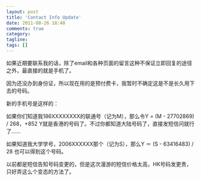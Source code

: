 ```yaml
---
layout: post
title: 'Contact Info Update'
date: 2011-08-26 18:40
comments: true
category:
tagline:
tags: []
---
```


如果近期要联系我的话，除了email和各种页面的留言这种不保证立即回复的途径之外，最直接的就是手机了。

因为还没办到身份证，所以现在用的是预付费卡，我暂时不确定这是不是长久用下去的号码。

新的手机号是这样的：

如果你们知道我186XXXXXXXX的联通号（记为M），那么令Y = (M - 27702869) / 268，+852 Y就是香港的号码了。不过你都知道大陆号码了，直接发短信问就行了……

如果知道我大学学号，2006XXXXXX那个（记为S），那么Y ＝ (S - 63416483) / 28 也可以得到这个号码。

以前都是短信告知号码变更的，但是这次漫游的短信价格太高，HK号码发更贵，只好弄这么个变态的方法了。
